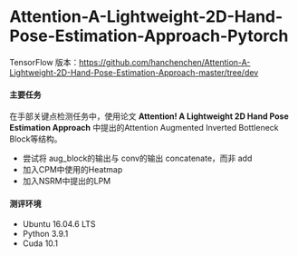 # Attention-A-Lightweight-2D-Hand-Pose-Estimation-Approach-Pytorch

TensorFlow 版本：https://github.com/hanchenchen/Attention-A-Lightweight-2D-Hand-Pose-Estimation-Approach-master/tree/dev

#### 主要任务
在手部关键点检测任务中，使用论文 **Attention! A Lightweight 2D Hand Pose Estimation Approach**  中提出的Attention Augmented Inverted Bottleneck Block等结构。

 - 尝试将 aug_block的输出与 conv的输出 concatenate，而非 add
 - 加入CPM中使用的Heatmap
 - 加入NSRM中提出的LPM

#### 测评环境

- Ubuntu 16.04.6 LTS
- Python 3.9.1
- Cuda 10.1